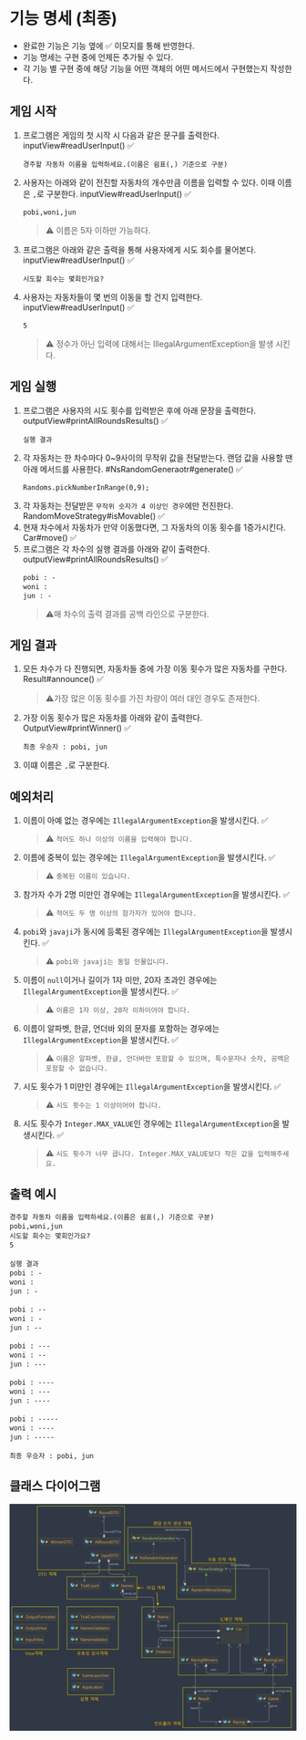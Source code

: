 # 기능 명세 (최종)
- 완료한 기능은 기능 옆에 ✅ 이모지를 통해 반영한다.
- 기능 명세는 구현 중에 언제든 추가될 수 있다.
- 각 기능 별 구현 중에 해당 기능을 어떤 객체의 어떤 메서드에서 구현했는지 작성한다.

## 게임 시작
1. 프로그램은 게임의 첫 시작 시 다음과 같은 문구를 출력한다. inputView#readUserInput() ✅

   ```
   경주할 자동차 이름을 입력하세요.(이름은 쉼표(,) 기준으로 구분)
   ```
2.  사용자는 아래와 같이 전진할 자동차의 개수만큼 이름을 입력할 수 있다. 이때 이름은 `,`로 구분한다.   inputView#readUserInput() ✅
     ```
     pobi,woni,jun
     ```
    >   ⚠ 이름은 5자 이하만 가능하다.

3. 프로그램은 아래와 같은 출력을 통해 사용자에게 시도 회수를 물어본다.  inputView#readUserInput() ✅
   ```
   시도할 회수는 몇회인가요?
   ```

3. 사용자는 자동차들이 몇 번의 이동을 할 건지 입력한다.  inputView#readUserInput() ✅
   ```
   5
   ```
   > ⚠ 정수가 아닌 입력에 대해서는 IllegalArgumentException을 발생 시킨다.

## 게임 실행
1. 프로그램은 사용자의 시도 횟수를 입력받은 후에 아래 문장을 출력한다. outputView#printAllRoundsResults() ✅
   ```
   실행 결과
   ```
2. 각 자동차는 한 차수마다 0~9사이의 무작위 값을 전달받는다. 랜덤 값을 사용할 땐 아래 메서드를 사용한다. #NsRandomGeneraotr#generate() ✅
   ```
   Randoms.pickNumberInRange(0,9);
   ```
3. 각 자동차는 전달받은 `무작위 숫자가 4 이상인 경우`에만 전진한다. RandomMoveStrategy#isMovable() ✅
4. 현재 차수에서 자동차가 만약 이동했다면, 그 자동차의 이동 횟수를 1증가시킨다. Car#move() ✅
5. 프로그램은 각 차수의 실행 결과를 아래와 같이 출력한다. outputView#printAllRoundsResults() ✅
   ```
   pobi : -
   woni : 
   jun : -
   ```
   > ⚠매 차수의 출력 결과를 공백 라인으로 구분한다.

## 게임 결과
1. 모든 차수가 다 진행되면, 자동차들 중에 가장 이동 횟수가 많은 자동차를 구한다. Result#announce() ✅
   >⚠가장 많은 이동 횟수를 가진 차량이 여러 대인 경우도 존재한다. 
2. 가장 이동 횟수가 많은 자동차를 아래와 같이 출력한다. OutputView#printWinner() ✅
   ```
   최종 우승자 : pobi, jun
   ```
3. 이떄 이름은 `,`로 구분한다.

## 예외처리
1. 이름이 아예 없는 경우에는 `IllegalArgumentException`을 발생시킨다. ✅
   > ⚠ `적어도 하나 이상의 이름을 입력해야 합니다.`

2. 이름에 중복이 있는 경우에는 `IllegalArgumentException`을 발생시킨다. ✅
   > ⚠ `중복된 이름이 있습니다.`  


3. 참가자 수가 2명 미만인 경우에는 `IllegalArgumentException`을 발생시킨다. ✅
   > ⚠ `적어도 두 명 이상의 참가자가 있어야 합니다.`  


4. `pobi`와 `javaji`가 동시에 등록된 경우에는 `IllegalArgumentException`을 발생시킨다. ✅
   > ⚠ `pobi와 javaji는 동일 인물입니다.`

5. 이름이 `null`이거나 길이가 1자 미만, 20자 초과인 경우에는 `IllegalArgumentException`을 발생시킨다. ✅
   > ⚠ `이름은 1자 이상, 20자 이하이어야 합니다.`

6. 이름이 알파벳, 한글, 언더바 외의 문자를 포함하는 경우에는 `IllegalArgumentException`을 발생시킨다. ✅
   > ⚠ `이름은 알파벳, 한글, 언더바만 포함할 수 있으며, 특수문자나 숫자, 공백은 포함할 수 없습니다.`

7. 시도 횟수가 1 미만인 경우에는 `IllegalArgumentException`을 발생시킨다. ✅
   > ⚠ `시도 횟수는 1 이상이어야 합니다.`

8. 시도 횟수가 `Integer.MAX_VALUE`인 경우에는 `IllegalArgumentException`을 발생시킨다. ✅
   > ⚠ `시도 횟수가 너무 큽니다. Integer.MAX_VALUE보다 작은 값을 입력해주세요.`  

## 출력 예시
```
경주할 자동차 이름을 입력하세요.(이름은 쉼표(,) 기준으로 구분)
pobi,woni,jun
시도할 회수는 몇회인가요?
5

실행 결과
pobi : -
woni : 
jun : -

pobi : --
woni : -
jun : --

pobi : ---
woni : --
jun : ---

pobi : ----
woni : ---
jun : ----

pobi : -----
woni : ----
jun : -----

최종 우승자 : pobi, jun
```
## 클래스 다이어그램
![img.png](img.png)
